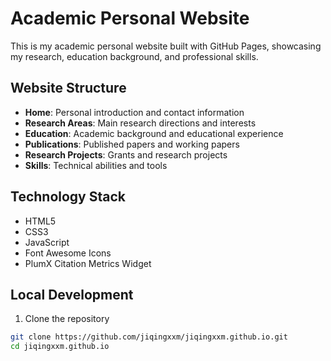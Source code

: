 # Academic Personal Website

This is my academic personal website built with GitHub Pages, showcasing my research, education background, and professional skills.

## Website Structure

- **Home**: Personal introduction and contact information
- **Research Areas**: Main research directions and interests
- **Education**: Academic background and educational experience
- **Publications**: Published papers and working papers
- **Research Projects**: Grants and research projects
- **Skills**: Technical abilities and tools

## Technology Stack

- HTML5
- CSS3
- JavaScript
- Font Awesome Icons
- PlumX Citation Metrics Widget

## Local Development

1. Clone the repository
```bash
git clone https://github.com/jiqingxxm/jiqingxxm.github.io.git
cd jiqingxxm.github.io
```